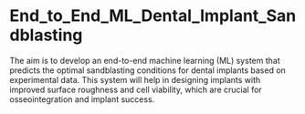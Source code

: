 # End_to_End_ML_Dental_Implant_Sandblasting
The aim is to develop an end-to-end machine learning (ML) system that predicts the optimal sandblasting conditions for dental implants based on experimental data. This system will help in designing implants with improved surface roughness and cell viability, which are crucial for osseointegration and implant success.
